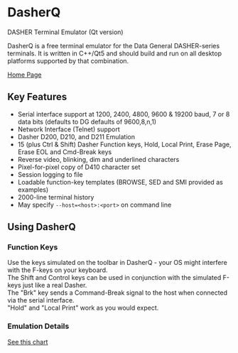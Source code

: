 # DasherQ
DASHER Terminal Emulator (Qt version)

DasherQ is a free terminal emulator for the Data General DASHER-series terminals.  It is written in C++/Qt5 and should
build and run on all desktop platforms supported by that combination.

[Home Page](http://stephenmerrony.co.uk/dg/doku.php?id=software:newsoftware:dasherq) 

## Key Features

* Serial interface support at 1200, 2400, 4800, 9600 & 19200 baud, 7 or 8 data bits (defaults to DG defaults of 9600,8,n,1)
* Network Interface (Telnet) support
* Dasher D200, D210, and D211 Emulation
* 15 (plus Ctrl & Shift) Dasher Function keys, Hold, Local Print, Erase Page, Erase EOL and Cmd-Break keys
* Reverse video, blinking, dim and underlined characters
* Pixel-for-pixel copy of D410 character set
* Session logging to file
* Loadable function-key templates (BROWSE, SED and SMI provided as examples)
* 2000-line terminal history
* May specify `--host=<host>:<port>` on command line

## Using DasherQ

### Function Keys
Use the keys simulated on the toolbar in DasherQ - your OS might interfere with the F-keys on your keyboard.  
The Shift and Control keys can be used in conjunction with the simulated F-keys just like a real Dasher.  
The "Brk" key sends a Command-Break signal to the host when connected via the serial interface.  
"Hold" and "Local Print" work as you would expect.

### Emulation Details
[See this chart](http://stephenmerrony.co.uk/dg/uploads/Documentation/Third-Party/ImplementationChart.pdf)
